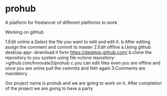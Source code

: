 # prohub
A platform for freelancer of different platforms to work


Working on gitHub

1.Edit online
  a.Select the file you want to edit and edit it.
  b.After editing assign the comment and commit to master
2.Edit offline
  a.Using github desktop app- download it form https://desktop.github.com/
  b.clone the repository to you system using file->clone repository->github.com/Innovate3/prohub
  c.you can edit files even you are offline and once you are onine pull the commits and feth again
3.Comments are mandatory

Our project name is prohub and we are going to work on it.
After completion of the project we are going to have a party
